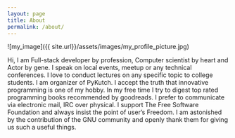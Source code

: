 ```yaml
---
layout: page
title: About
permalink: /about/
---
```


![my_image]({{ site.url}}/assets/images/my_profile_picture.jpg)


Hi, I am Full-stack developer by profession, Computer scientist by heart and Actor by gene. I speak on local events, meetup or any technical conferences. I love to conduct lectures on any specific topic to college students. I am organizer of PyKutch. I accept the truth that innovative programming is one of my hobby. In my free time I try to digest top rated programming books recommended by goodreads.  I prefer to communicate via electronic mail, IRC over physical. I support The Free Software Foundation and always insist the point of user’s Freedom.  I am astonished by the contribution of the GNU community and openly thank them for giving us such a useful things.
